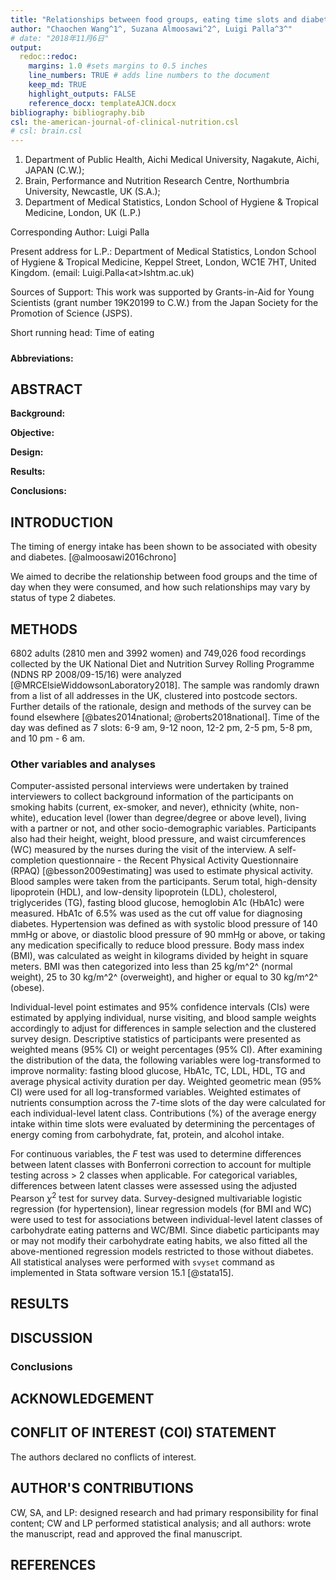 ```yaml
---
title: "Relationships between food groups, eating time slots and diabetes status in adults from the UK National Diet and Nutrition Survey (2008–2017)"
author: "Chaochen Wang^1^, Suzana Almoosawi^2^, Luigi Palla^3^"
# date: "2018年11月6日"
output: 
  redoc::redoc:
    margins: 1.0 #sets margins to 0.5 inches
    line_numbers: TRUE # adds line numbers to the document
    keep_md: TRUE
    highlight_outputs: FALSE
    reference_docx: templateAJCN.docx
bibliography: bibliography.bib
csl: the-american-journal-of-clinical-nutrition.csl
# csl: brain.csl
---
```


<div class="redoc" id="redoc-codechunk-1">


</div>




<div class="redoc" id="redoc-codechunk-2">


</div>


1. Department of Public Health, Aichi Medical University, Nagakute, Aichi, JAPAN (C.W.);
3. Brain, Performance and Nutrition Research Centre, Northumbria University, Newcastle, UK (S.A.);
1. Department of Medical Statistics, London School of Hygiene & Tropical Medicine, London, UK (L.P.)

Corresponding Author: Luigi Palla

Present address for L.P.: Department of Medical Statistics, London School of Hygiene & Tropical Medicine, Keppel Street, London, WC1E 7HT, United Kingdom. (email: Luigi.Palla\<at\>lshtm.ac.uk)

Sources of Support: This work was supported by Grants-in-Aid for Young Scientists (grant number 19K20199 to C.W.) from the Japan Society for the Promotion of Science (JSPS).

Short running head: Time of eating 

##### 

**Abbreviations:** 

<span class="redoc" id="redoc-htmlcomment-1"><!-- MLCA, multilevel latent class analysis; T2D, type 2 diabetes; CVD, cardiovascular disease; NDNS RP, National Diet and Nutrition Survey Rolling Programme; PHE, Public Health England; FSA, Food Standards Agency; PSU, primary sampling units; BMI, body mass index; WC, waist circumferences; HDL, high-density lipoprotein; LDL, low-density lipoprotein; TG, triglycerides; HbA1c, hemoglobin A1c; CI, confidence interval. --></span>


##### 

## ABSTRACT


**Background:**

**Objective:**

**Design:**

**Results:**

**Conclusions:**


##### 

## INTRODUCTION

The timing of energy intake has been shown to be associated with obesity and diabetes. <span class="redoc" id="redoc-citation-1">[@almoosawi2016chrono]</span> 

We aimed to decribe the relationship between food groups and the time of day when they were consumed, and how such relationships may vary by status of type 2 diabetes.

## METHODS 


6802 adults (2810 men and 3992 women) and 749,026 food recordings collected by the UK National Diet and Nutrition Survey Rolling Programme (NDNS RP 2008/09-15/16) were analyzed <span class="redoc" id="redoc-citation-2">[@MRCElsieWiddowsonLaboratory2018]</span>. The sample was randomly drawn from a list of all addresses in the UK, clustered into postcode sectors. Further details of the rationale, design and methods of the survey can be found elsewhere <span class="redoc" id="redoc-citation-3">[@bates2014national; @roberts2018national]</span>. Time of the day was defined as 7 slots: 6-9 am, 9-12 noon, 12-2 pm, 2-5 pm, 5-8 pm, and 10 pm - 6 am. 






### Other variables and analyses

Computer-assisted personal interviews were undertaken by trained interviewers to collect background information of the participants on smoking habits (current, ex-smoker, and never), ethnicity (white, non-white), education level (lower than degree/degree or above level), living with a partner or not, and other socio-demographic variables. Participants also had their height, weight, blood pressure, and waist circumferences (WC) measured by the nurses during the visit of the interview. A self-completion questionnaire - the Recent Physical Activity Questionnaire (RPAQ) <span class="redoc" id="redoc-citation-4">[@besson2009estimating]</span> was used to estimate physical activity. Blood samples were taken from the participants. Serum total, high-density lipoprotein (HDL), and low-density lipoprotein (LDL), cholesterol, triglycerides (TG), fasting blood glucose, hemoglobin A1c (HbA1c) were measured. HbA1c of 6.5% was used as the cut off value for diagnosing diabetes. Hypertension was defined as with systolic blood pressure of 140 mmHg or above, or diastolic blood pressure of 90 mmHg or above, or taking any medication specifically to reduce blood pressure. Body mass index (BMI), was calculated as weight in kilograms divided by height in square meters. BMI was then categorized into less than 25 kg/m^2^ (normal weight), 25 to 30 kg/m^2^ (overweight), and higher or equal to 30 kg/m^2^ (obese).

Individual-level point estimates and 95% confidence intervals (CIs) were estimated by applying individual, nurse visiting, and blood sample weights accordingly to adjust for differences in sample selection and the clustered survey design. Descriptive statistics of participants were presented as weighted means (95% CI) or weight percentages (95% CI). After examining the distribution of the data, the following variables were log-transformed to improve normality: fasting blood glucose, HbA1c, TC, LDL, HDL, TG and average physical activity duration per day. Weighted geometric mean (95% CI) were used for all log-transformed variables. Weighted estimates of nutrients consumption across the 7-time slots of the day were calculated for each individual-level latent class. Contributions (%) of the average energy intake within time slots were evaluated by determining the percentages of energy coming from carbohydrate, fat, protein, and alcohol intake. 

For continuous variables, the *F* test was used to determine differences between latent classes with Bonferroni correction to account for multiple testing across > 2 classes when applicable. For categorical variables, differences between latent classes were assessed using the adjusted Pearson $\chi^2$ test for survey data. Survey-designed multivariable logistic regression (for hypertension), linear regression models (for BMI and WC) were used to test for associations between individual-level latent classes of carbohydrate eating patterns and WC/BMI. Since diabetic participants may or may not modify their carbohydrate eating habits, we also fitted all the above-mentioned regression models restricted to those without diabetes. All statistical analyses were performed with `svyset` command as implemented in Stata software version 15.1 <span class="redoc" id="redoc-citation-5">[@stata15]</span>. 

## RESULTS



## DISCUSSION 


### Conclusions


## ACKNOWLEDGEMENT 

## CONFLIT OF INTEREST (COI) STATEMENT
The authors declared no conflicts of interest.

## AUTHOR'S CONTRIBUTIONS

CW, SA, and LP: designed research and had primary responsibility for final content; CW and LP performed statistical analysis; and all authors: wrote the manuscript, read and approved the final manuscript.

#####

## REFERENCES



